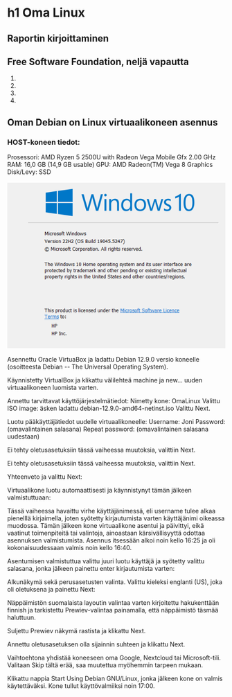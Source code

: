 # h1 Oma Linux

## Raportin kirjoittaminen

## Free Software Foundation, neljä vapautta
1.
2.
3.
4.
## Oman Debian on Linux virtuaalikoneen asennus
### HOST-koneen tiedot:
Prosessori:
AMD Ryzen 5 2500U with Radeon Vega Mobile Gfx     2.00 GHz
RAM:
16,0 GB (14,9 GB usable)
GPU:
AMD Radeon(TM) Vega 8 Graphics
Disk/Levy:
SSD

 ![Add file: Upload](h1_Kuva1.png)
 
Asennettu Oracle VirtuaBox ja ladattu Debian 12.9.0 versio koneelle (osoitteesta Debian -- The Universal Operating System).

Käynnistetty VirtualBox ja klikattu välilehteä machine ja new… uuden virtuaalikoneen luomista varten.

Annettu tarvittavat käyttöjärjestelmätiedot:
Nimetty kone: OmaLinux
Valittu ISO image: äsken ladattu debian-12.9.0-amd64-netinst.iso
Valittu Next.
 

Luotu pääkäyttäjätiedot uudelle virtuaalikoneelle:
Username: Joni
Password: (omavalintainen salasana)
Repeat password: (omavalintainen salasana uudestaan)

 

Ei tehty oletusasetuksiin tässä vaiheessa muutoksia, valittiin Next.
 
Ei tehty oletusasetuksiin tässä vaiheessa muutoksia, valittiin Next.
 
Yhteenveto ja valittu Next:
 

Virtuaalikone luotu automaattisesti ja käynnistynyt tämän jälkeen valmistuttuaan:

 
Tässä vaiheessa havaittu virhe käyttäjänimessä, eli username tulee alkaa pienelllä kirjaimella, joten syötetty kirjautumista varten käyttäjänimi oikeassa muodossa.
Tämän jälkeen kone virtuaalikone asentui ja päivittyi, eikä vaatinut toimenpiteitä tai valintoja, ainoastaan kärsivällisyyttä odottaa asennuksen valmistumista. Asennus itsessään alkoi noin kello 16:25 ja oli kokonaisuudessaan valmis noin kello 16:40.

Asentumisen valmistuttua valittu juuri luotu käyttäjä ja syötetty valittu salasana, jonka jälkeen painettu enter kirjautumista varten:

 

Alkunäkymä sekä perusasetusten valinta. Valittu kieleksi englanti (US), joka oli oletuksena ja painettu Next:

 
Näppäimistön suomalaista layoutin valintaa varten kirjoitettu hakukenttään finnish ja tarkistettu Prewiev-valintaa painamalla, että näppäimistö täsmää haluttuun.
 
Suljettu Prewiev näkymä rastista ja klikattu Next.


Annettu oletusasetuksen olla sijainnin suhteen ja klikattu Next.

Vaihtoehtona yhdistää koneeseen oma Google, Nextcloud tai Microsoft-tili. Valitaan Skip tältä erää, saa muutettua myöhemmin tarpeen mukaan.

 
Klikattu nappia Start Using Debian GNU/Linux, jonka jälkeen kone on valmis käytettäväksi. Kone tullut käyttövalmiiksi noin 17:00.
 
 
 

